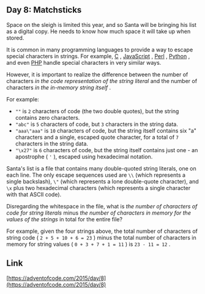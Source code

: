 ## Day 8: Matchsticks

Space on the sleigh is limited this year, and so Santa will be bringing his list as a digital copy. He needs to know how much space it will take up when stored.

It is common in many programming languages to provide a way to escape special characters in strings. For example, [C](https://en.wikipedia.org/wiki/Escape_sequences_in_C) , [JavaScript](https://developer.mozilla.org/en-US/docs/Web/JavaScript/Reference/Global_Objects/String) , [Perl](http://perldoc.perl.org/perlop.html#Quote-and-Quote-like-Operators) , [Python](https://docs.python.org/2.0/ref/strings.html) , and even [PHP](http://php.net/manual/en/language.types.string.php#language.types.string.syntax.double) handle special characters in very similar ways.

However, it is important to realize the difference between the number of characters _in the code representation of the string literal_ and the number of characters _in the in-memory string itself_ .

For example:

- `""` is `2` characters of code (the two double quotes), but the string contains zero characters.
- `"abc"` is `5` characters of code, but `3` characters in the string data.
- `"aaa\"aaa"` is `10` characters of code, but the string itself contains six "a" characters and a single, escaped quote character, for a total of `7` characters in the string data.
- `"\x27"` is `6` characters of code, but the string itself contains just one - an apostrophe ( `'` ), escaped using hexadecimal notation.

Santa's list is a file that contains many double-quoted string literals, one on each line. The only escape sequences used are `\\` (which represents a single backslash), `\"` (which represents a lone double-quote character), and `\x` plus two hexadecimal characters (which represents a single character with that ASCII code).

Disregarding the whitespace in the file, what is _the number of characters of code for string literals_ minus _the number of characters in memory for the values of the strings_ in total for the entire file?

For example, given the four strings above, the total number of characters of string code ( `2 + 5 + 10 + 6 = 23` ) minus the total number of characters in memory for string values ( `0 + 3 + 7 + 1 = 11` ) is `23 - 11 = 12` .

## Link

[https://adventofcode.com/2015/day/8](https://adventofcode.com/2015/day/8)
